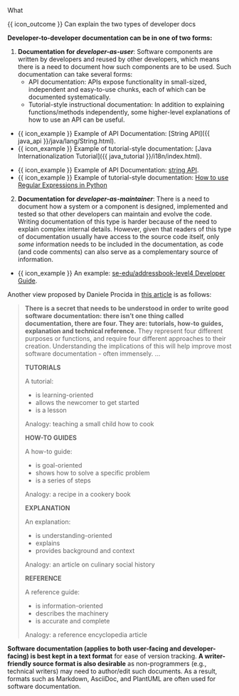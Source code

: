 <span id="title">What</span>

<span id="prereqs"></span>

<span id="outcomes">{{ icon_outcome }} Can explain the two types of developer docs</span>

<div id="body">

**Developer-to-developer documentation can be in one of two forms:**

1. **Documentation for _developer-as-user_**: Software components are written by developers and reused by other developers, which means there is a need to document how such components are to be used. Such documentation can take several forms:
   * API documentation: APIs expose functionality in small-sized, independent and easy-to-use chunks, each of which can be documented systematically. 
   * Tutorial-style instructional documentation: In addition to explaining functions/methods independently, some higher-level explanations of how to use an API can be useful.
  
<box>

<div class="alt-java">

* {{ icon_example }} Example of API Documentation: [String API]({{ java_api }}/java/lang/String.html).
* {{ icon_example }} Example of tutorial-style documentation: [Java Internationalization Tutorial]({{ java_tutorial }}/i18n/index.html).

</div>
<div class="alt-python">

* {{ icon_example }} Example of API Documentation: [string API](https://docs.python.org/3/library/string.html).
* {{ icon_example }} Example of tutorial-style documentation: [How to use Regular Expressions in Python](https://docs.python.org/3/howto/regex.html)

</div>

</box>

2. **Documentation for _developer-as-maintainer_**: There is a need to document how a system or a component is designed, implemented and tested so that other developers can maintain and evolve the code. Writing documentation of this type is harder because of the need to explain complex internal details. However, given that readers of this type of documentation usually have access to the source code itself, only _some_ information needs to be included in the documentation, as code (and code comments) can also serve as a complementary source of information.

<box>

* {{ icon_example }} An example: [se-edu/addressbook-level4 Developer Guide](https://se-edu.github.io/addressbook-level4/DeveloperGuide.html#design).

</box>

Another view proposed by Daniele Procida in [this article](https://www.divio.com/blog/documentation/) is as follows:

<blockquote>

**There is a secret that needs to be understood in order to write good software documentation: there isn’t one thing called documentation, there are four.
They are: tutorials, how-to guides, explanation and technical reference.** They represent four different purposes or functions, and require four different approaches to their creation. Understanding the implications of this will help improve most software documentation - often immensely.
...

<div class="container">
<div class="row">
<div class="col  border">

**TUTORIALS**

A tutorial:
* is learning-oriented
* allows the newcomer to get started
* is a lesson

Analogy: teaching a small child how to cook
</div>
<div class="col border">

**HOW-TO GUIDES**

A how-to guide:
* is goal-oriented
* shows how to solve a specific problem
* is a series of steps

Analogy: a recipe in a cookery book
</div>
<div class="w-100"></div>
<div class="col border">

**EXPLANATION**

An explanation:
* is understanding-oriented
* explains
* provides background and context

Analogy: an article on culinary social history
</div>
<div class="col border">

**REFERENCE**

A reference guide:
* is information-oriented
* describes the machinery
* is accurate and complete

Analogy: a reference encyclopedia article
</div>
</div>
</div>

</blockquote>

**Software documentation (applies to both user-facing and developer-facing) is best kept in a text format** for ease of version tracking. **A writer-friendly source format is also desirable** as non-programmers (e.g., technical writers) may need to author/edit such documents. As a result, formats such as Markdown, AsciiDoc, and PlantUML are often used for software documentation.

</div>

<div id="extras">

<include src="exercises.md" />

</div>